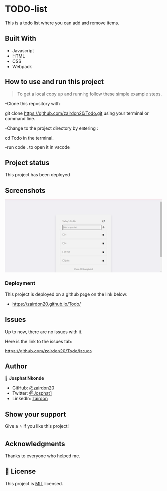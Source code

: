 
# TODO-list

This is a todo list where you can add and remove items.

## Built With

- Javascript
- HTML
- CSS
- Webpack

## How to use and run this project

>To get a local copy up and running follow these simple example steps.

-Clone this repository with

git clone https://github.com/zairdon20/Todo.git using your terminal or command line.

-Change to the project directory by entering :

cd Todo in the terminal.

-run code . to open it in vscode


## Project status

This project has been deployed

## Screenshots

![screenshot](Screenshottt.png)


### Deployment

This project is deployed on a github page on the link below:

- https://zairdon20.github.io/Todo/

## Issues
Up to now, there are no issues with it.

Here is the link to the issues tab:

https://github.com/zairdon20/Todo/issues

## Author

👤 **Josphat Nkonde**

- GitHub: [@zairdon20](https://github.com/zairdon20)
- Twitter: [@Josphat1](https://twitter.com/Josphat1/)
- LinkedIn: [zairdon](https://www.linkedin.com/in/zairdon/)

## Show your support

Give a :star:️ if you like this project!

## Acknowledgments

Thanks to everyone who helped me.

## 📝 License

This project is [MIT](./MIT.md) licensed.
